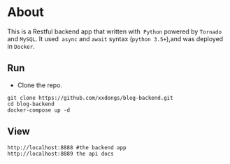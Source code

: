 # About
This is a Restful backend app that written with` Python` powered by `Tornado` and `MySQL`. It used` async` and `await` syntax (`python 3.5+`),and was deployed in `Docker`.

## Run
+ Clone the repo.
```
git clone https://github.com/xxdongs/blog-backend.git
cd blog-backend
docker-compose up -d
```

## View
```
http://localhost:8888 #the backend app
http://localhost:8889 the api docs
```
